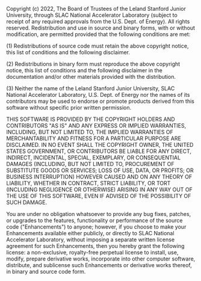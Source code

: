 Copyright (c) 2022, The Board of Trustees of the Leland Stanford Junior
University, through SLAC National Accelerator Laboratory (subject to receipt
of any required approvals from the U.S. Dept. of Energy). All rights reserved.
Redistribution and use in source and binary forms, with or without
modification, are permitted provided that the following conditions are met:

(1) Redistributions of source code must retain the above copyright notice,
    this list of conditions and the following disclaimer.

(2) Redistributions in binary form must reproduce the above copyright notice,
    this list of conditions and the following disclaimer in the documentation
    and/or other materials provided with the distribution.

(3) Neither the name of the Leland Stanford Junior University, SLAC National
    Accelerator Laboratory, U.S. Dept. of Energy nor the names of its
    contributors may be used to endorse or promote products derived from this
    software without specific prior written permission.

THIS SOFTWARE IS PROVIDED BY THE COPYRIGHT HOLDERS AND CONTRIBUTORS "AS IS" AND
ANY EXPRESS OR IMPLIED WARRANTIES, INCLUDING, BUT NOT LIMITED TO, THE IMPLIED
WARRANTIES OF MERCHANTABILITY AND FITNESS FOR A PARTICULAR PURPOSE ARE
DISCLAIMED. IN NO EVENT SHALL THE COPYRIGHT OWNER, THE UNITED STATES GOVERNMENT,
OR CONTRIBUTORS BE LIABLE FOR ANY DIRECT, INDIRECT, INCIDENTAL, SPECIAL,
EXEMPLARY, OR CONSEQUENTIAL DAMAGES (INCLUDING, BUT NOT LIMITED TO, PROCUREMENT
OF SUBSTITUTE GOODS OR SERVICES; LOSS OF USE, DATA, OR PROFITS; OR BUSINESS
INTERRUPTION) HOWEVER CAUSED AND ON ANY THEORY OF LIABILITY, WHETHER IN
CONTRACT, STRICT LIABILITY, OR TORT (INCLUDING NEGLIGENCE OR OTHERWISE) ARISING
IN ANY WAY OUT OF THE USE OF THIS SOFTWARE, EVEN IF ADVISED OF THE POSSIBILITY
OF SUCH DAMAGE.

You are under no obligation whatsoever to provide any bug fixes, patches, or
upgrades to the features, functionality or performance of the source code
("Enhancements") to anyone; however, if you choose to make your Enhancements
available either publicly, or directly to SLAC National Accelerator Laboratory,
without imposing a separate written license agreement for such Enhancements,
then you hereby grant the following license: a non-exclusive, royalty-free
perpetual license to install, use, modify, prepare derivative works, incorporate
into other computer software, distribute, and sublicense such Enhancements or
derivative works thereof, in binary and source code form.
